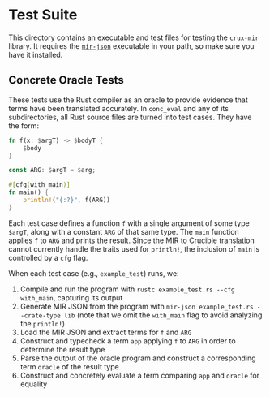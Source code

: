 # Test Suite

This directory contains an executable and test files for testing the
`crux-mir` library. It requires the
[`mir-json`](https://github.com/GaloisInc/mir-json) executable in your
path, so make sure you have it installed.

## Concrete Oracle Tests

These tests use the Rust compiler as an oracle to provide evidence
that terms have been translated accurately. In `conc_eval` and any of
its subdirectories, all Rust source files are turned into test
cases. They have the form:

```rust
fn f(x: $argT) -> $bodyT {
    $body
}

const ARG: $argT = $arg;

#[cfg(with_main)]
fn main() {
    println!("{:?}", f(ARG))
}
```

Each test case defines a function `f` with a single argument of some
type `$argT`, along with a constant `ARG` of that same type. The
`main` function applies `f` to `ARG` and prints the result. Since the
MIR to Crucible translation cannot currently handle the traits used
for `println!`, the inclusion of `main` is controlled by a `cfg` flag.

When each test case (e.g., `example_test`) runs, we:

1. Compile and run the program with `rustc example_test.rs --cfg
   with_main`, capturing its output
1. Generate MIR JSON from the program with `mir-json example_test.rs
   --crate-type lib` (note that we omit the `with_main` flag to avoid
   analyzing the `println!`)
1. Load the MIR JSON and extract terms for `f` and `ARG`
1. Construct and typecheck a term `app` applying `f` to `ARG` in order to
   determine the result type
1. Parse the output of the oracle program and construct a
   corresponding term `oracle` of the result type
1. Construct and concretely evaluate a term comparing `app` and
   `oracle` for equality
